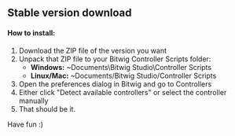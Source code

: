 ## Stable version download
#### How to install:

1.  Download the ZIP file of the version you want
2.  Unpack that ZIP file to your Bitwig Controller Scripts folder:
    *   **Windows:** ~Documents\Bitwig Studio\Controller Scripts
    *   **Linux/Mac:** ~Documents/Bitwig Studio/Controller Scripts
3.  Open the preferences dialog in Bitwig and go to Controllers
3.  Either click "Detect available controllers" or select the controller manually
5.  That should be it.

Have fun :)